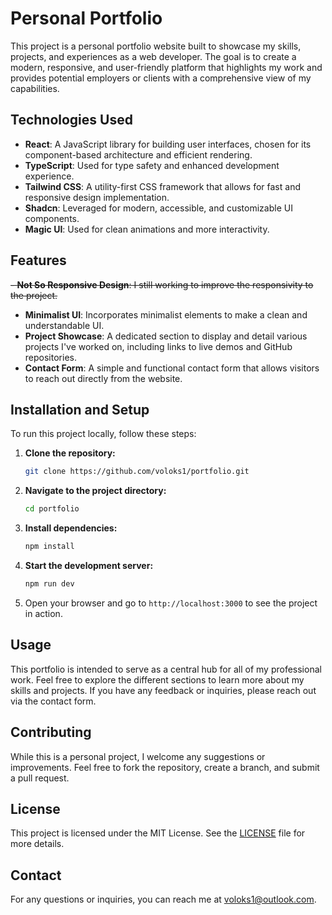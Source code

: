 # Personal Portfolio

This project is a personal portfolio website built to showcase my skills, projects, and experiences as a web developer. The goal is to create a modern, responsive, and user-friendly platform that highlights my work and provides potential employers or clients with a comprehensive view of my capabilities.

## Technologies Used

- **React**: A JavaScript library for building user interfaces, chosen for its component-based architecture and efficient rendering.
- **TypeScript**: Used for type safety and enhanced development experience.
- **Tailwind CSS**: A utility-first CSS framework that allows for fast and responsive design implementation.
- **Shadcn**: Leveraged for modern, accessible, and customizable UI components.
- **Magic UI**: Used for clean animations and more interactivity.

## Features

~~- **Not So Responsive Design**: I still working to improve the responsivity to the project.~~
- **Minimalist UI**: Incorporates minimalist elements to make a clean and understandable UI.
- **Project Showcase**: A dedicated section to display and detail various projects I've worked on, including links to live demos and GitHub repositories.
- **Contact Form**: A simple and functional contact form that allows visitors to reach out directly from the website.

## Installation and Setup

To run this project locally, follow these steps:

1. **Clone the repository:**
    ```bash
    git clone https://github.com/voloks1/portfolio.git
    ```

2. **Navigate to the project directory:**
    ```bash
    cd portfolio
    ```

3. **Install dependencies:**
    ```bash
    npm install
    ```

4. **Start the development server:**
    ```bash
    npm run dev
    ```

5. Open your browser and go to `http://localhost:3000` to see the project in action.

## Usage

This portfolio is intended to serve as a central hub for all of my professional work. Feel free to explore the different sections to learn more about my skills and projects. If you have any feedback or inquiries, please reach out via the contact form.

## Contributing

While this is a personal project, I welcome any suggestions or improvements. Feel free to fork the repository, create a branch, and submit a pull request.

## License

This project is licensed under the MIT License. See the [LICENSE](https://www.mit.edu/~amini/LICENSE.md) file for more details.

## Contact

For any questions or inquiries, you can reach me at [voloks1@outlook.com](mailto:voloks1@outlook.com).

